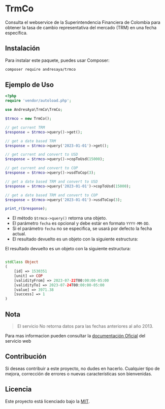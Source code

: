 # TrmCo

Consulta el webservice de la Superintendencia Financiera de Colombia para obtener la tasa de cambio representativa del mercado (TRM) en una fecha específica.

## Instalación

Para instalar este paquete, puedes usar Composer:

```sh
composer require andresaya/trmco
```


## Ejemplo de Uso
```php
<?php
require 'vendor/autoload.php';

use AndresAya\TrmCo\TrmCo;

$trmco = new TrmCo();

// get current TRM
$response = $trmco->query()->get();

// get a date based TRM
$response = $trmco->query('2023-01-01')->get();

// get current and convert to USD
$response = $trmco->query()->copToUsd(15000);

// get current and convert to COP
$response = $trmco->query()->usdToCop(3);

// get a date based TRM and convert to USD
$response = $trmco->query('2023-01-01')->copToUsd(15000);

// get a date based TRM and convert to COP
$response = $trmco->query('2023-01-01')->usdToCop(3);

print_r($response);
```

- El método `$trmco->query()` retorna una objeto.
- El parámetro `fecha` es opcional y debe estár en formato `YYYY-MM-DD`.
- Si el parámetro `fecha` no se especifica, se usará por defecto la fecha actual.
- El resultado devuelto es un objeto con la siguiente estructura:


El resultado devuelto es un objeto con la siguiente estructura:

```php

stdClass Object
(
    [id] => 1530351
    [unit] => COP
    [validityFrom] => 2023-07-22T00:00:00-05:00
    [validityTo] => 2023-07-24T00:00:00-05:00
    [value] => 3971.38
    [success] => 1
)
```

## Nota

>El servicio No retorna datos para las fechas anteriores al año 2013.

Para mas informacion pueden consultar la [documentación Oficial](https://www.superfinanciera.gov.co/jsp/loader.jsf?lServicio=Publicaciones&lTipo=publicaciones&lFuncion=loadContenidoPublicacion&id=60819) del servicio web

## Contribución
Si deseas contribuir a este proyecto, no dudes en hacerlo. Cualquier tipo de mejora, corrección de errores o nuevas características son bienvenidas.

## Licencia
Este proyecto está licenciado bajo la [MIT](LICENSE).

